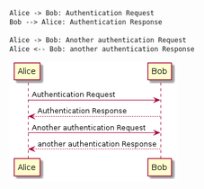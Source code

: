 ```plantuml
Alice -> Bob: Authentication Request
Bob --> Alice: Authentication Response

Alice -> Bob: Another authentication Request
Alice <-- Bob: another authentication Response
```
![](plantuml-images/acaa833b0d9b8086a688680adabd34bb7ab81c9e.png)
